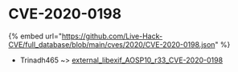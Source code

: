 # CVE-2020-0198
{% embed url="https://github.com/Live-Hack-CVE/full_database/blob/main/cves/2020/CVE-2020-0198.json" %}

* Trinadh465 ~> [external_libexif_AOSP10_r33_CVE-2020-0198](https://www.alice-snow.ru/2020/database/cve-2020-0198/external_libexif_aosp10_r33_cve-2020-0198-trinadh465)